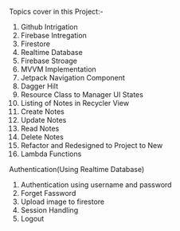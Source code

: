 Topics cover in this Project:-
1. Github Intrigation
2. Firebase Intregation
3. Firestore
4. Realtime Database
5. Firebase Stroage
6. MVVM Implementation
7. Jetpack Navigation Component
8. Dagger Hilt
9. Resource Class to Manager UI States
10. Listing of Notes in Recycler View
11. Create Notes
12. Update Notes
13. Read Notes
14. Delete Notes
15. Refactor and Redesigned to Project to New
16. Lambda Functions

Authentication(Using Realtime Database)
1. Authentication using username and password
2. Forget Fassword
3. Upload image to firestore
4. Session Handling
5. Logout
